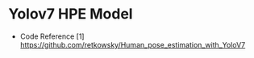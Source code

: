 # Yolov7 HPE Model
* Code Reference
[1] https://github.com/retkowsky/Human_pose_estimation_with_YoloV7